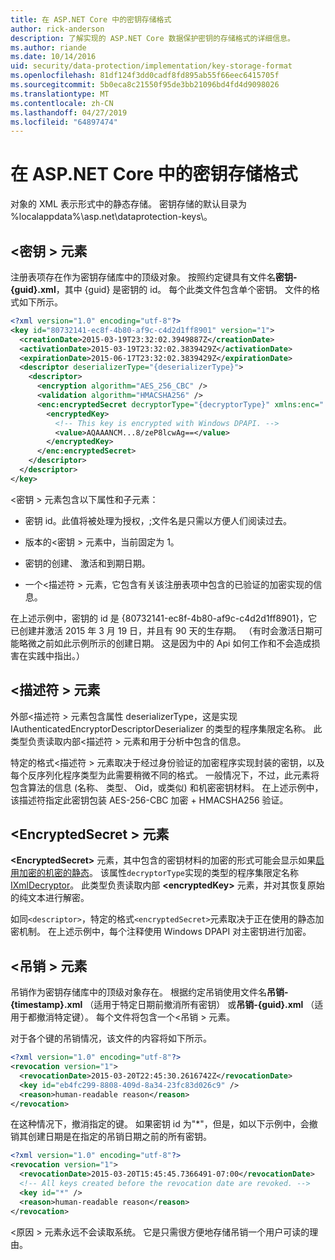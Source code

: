 ```yaml
---
title: 在 ASP.NET Core 中的密钥存储格式
author: rick-anderson
description: 了解实现的 ASP.NET Core 数据保护密钥的存储格式的详细信息。
ms.author: riande
ms.date: 10/14/2016
uid: security/data-protection/implementation/key-storage-format
ms.openlocfilehash: 81df124f3dd0cadf8fd895ab55f66eec6415705f
ms.sourcegitcommit: 5b0eca8c21550f95de3bb21096bd4fd4d9098026
ms.translationtype: MT
ms.contentlocale: zh-CN
ms.lasthandoff: 04/27/2019
ms.locfileid: "64897474"
---
```

# <a name="key-storage-format-in-aspnet-core"></a>在 ASP.NET Core 中的密钥存储格式

<a name="data-protection-implementation-key-storage-format"></a>

对象的 XML 表示形式中的静态存储。 密钥存储的默认目录为 %localappdata%\asp.net\dataprotection-keys\。

## <a name="the-key-element"></a>\<密钥 > 元素

注册表项存在作为密钥存储库中的顶级对象。 按照约定键具有文件名**密钥-{guid}.xml**，其中 {guid} 是密钥的 id。 每个此类文件包含单个密钥。 文件的格式如下所示。

```xml
<?xml version="1.0" encoding="utf-8"?>
<key id="80732141-ec8f-4b80-af9c-c4d2d1ff8901" version="1">
  <creationDate>2015-03-19T23:32:02.3949887Z</creationDate>
  <activationDate>2015-03-19T23:32:02.3839429Z</activationDate>
  <expirationDate>2015-06-17T23:32:02.3839429Z</expirationDate>
  <descriptor deserializerType="{deserializerType}">
    <descriptor>
      <encryption algorithm="AES_256_CBC" />
      <validation algorithm="HMACSHA256" />
      <enc:encryptedSecret decryptorType="{decryptorType}" xmlns:enc="...">
        <encryptedKey>
          <!-- This key is encrypted with Windows DPAPI. -->
          <value>AQAAANCM...8/zeP8lcwAg==</value>
        </encryptedKey>
      </enc:encryptedSecret>
    </descriptor>
  </descriptor>
</key>
```

\<密钥 > 元素包含以下属性和子元素：

* 密钥 id。此值将被处理为授权，;文件名是只需以方便人们阅读过去。

* 版本的\<密钥 > 元素中，当前固定为 1。

* 密钥的创建、 激活和到期日期。

* 一个\<描述符 > 元素，它包含有关该注册表项中包含的已验证的加密实现的信息。

在上述示例中，密钥的 id 是 {80732141-ec8f-4b80-af9c-c4d2d1ff8901}，它已创建并激活 2015 年 3 月 19 日，并且有 90 天的生存期。 （有时会激活日期可能略微之前如此示例所示的创建日期。 这是因为中的 Api 如何工作和不会造成损害在实践中指出。）

## <a name="the-descriptor-element"></a>\<描述符 > 元素

外部\<描述符 > 元素包含属性 deserializerType，这是实现 IAuthenticatedEncryptorDescriptorDeserializer 的类型的程序集限定名称。 此类型负责读取内部\<描述符 > 元素和用于分析中包含的信息。

特定的格式\<描述符 > 元素取决于经过身份验证的加密程序实现封装的密钥，以及每个反序列化程序类型为此需要稍微不同的格式。 一般情况下，不过，此元素将包含算法的信息 (名称、 类型、 Oid，或类似) 和机密密钥材料。 在上述示例中，该描述符指定此密钥包装 AES-256-CBC 加密 + HMACSHA256 验证。

## <a name="the-encryptedsecret-element"></a>\<EncryptedSecret > 元素

**&lt;EncryptedSecret&gt;** 元素，其中包含的密钥材料的加密的形式可能会显示如果[启用加密的机密的静态](xref:security/data-protection/implementation/key-encryption-at-rest)。 该属性`decryptorType`实现的类型的程序集限定名称[IXmlDecryptor](/dotnet/api/microsoft.aspnetcore.dataprotection.xmlencryption.ixmldecryptor)。 此类型负责读取内部 **&lt;encryptedKey&gt;** 元素，并对其恢复原始的纯文本进行解密。

如同`<descriptor>`，特定的格式`<encryptedSecret>`元素取决于正在使用的静态加密机制。 在上述示例中，每个注释使用 Windows DPAPI 对主密钥进行加密。

## <a name="the-revocation-element"></a>\<吊销 > 元素

吊销作为密钥存储库中的顶级对象存在。 根据约定吊销使用文件名**吊销-{timestamp}.xml** （适用于特定日期前撤消所有密钥） 或**吊销-{guid}.xml** （适用于都撤消特定键）。 每个文件将包含一个\<吊销 > 元素。

对于各个键的吊销情况，该文件的内容将如下所示。

```xml
<?xml version="1.0" encoding="utf-8"?>
<revocation version="1">
  <revocationDate>2015-03-20T22:45:30.2616742Z</revocationDate>
  <key id="eb4fc299-8808-409d-8a34-23fc83d026c9" />
  <reason>human-readable reason</reason>
</revocation>
```

在这种情况下，撤消指定的键。 如果密钥 id 为"*"，但是，如以下示例中，会撤销其创建日期是在指定的吊销日期之前的所有密钥。

```xml
<?xml version="1.0" encoding="utf-8"?>
<revocation version="1">
  <revocationDate>2015-03-20T15:45:45.7366491-07:00</revocationDate>
  <!-- All keys created before the revocation date are revoked. -->
  <key id="*" />
  <reason>human-readable reason</reason>
</revocation>
```

\<原因 > 元素永远不会读取系统。 它是只需很方便地存储吊销一个用户可读的理由。
